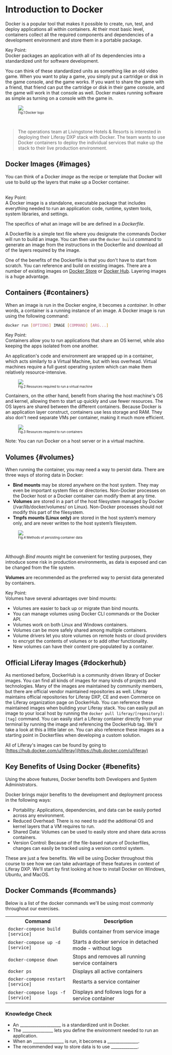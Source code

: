 # Introduction to Docker

Docker is a popular tool that makes it possible to create, run, test, and deploy applications all within containers. At their most basic level, containers collect all the required components and dependencies of a development environment and store them in a portable package. 

<div class="key-point">
Key Point: <br />
Docker packages an application with all of its dependencies into a standardized unit for software development. 
</div>

You can think of these standardized units as something like an old video game. When you want to play a game, you simply put a cartridge or disk in the game console, and the game works. If you want to share the game with a friend, that friend can put the cartridge or disk in their game console, and the game will work in that console as well. Docker makes running software as simple as turning on a console with the game in. 

<figure>
	<img src="../images/chapter-1/docker-logo.jpg" style="max-width: 50%" /> 
	<figcaption style="font-size: x-small">Fig.1 Docker logo</figcaption>
</figure>

<br />

> The operations team at Livingstone Hotels & Resorts is interested in deploying their Liferay DXP stack with Docker. The team wants to use Docker containers to deploy the individual services that make up the stack to their live production environment. 

## Docker Images {#images}

You can think of a Docker _image_ as the recipe or template that Docker will use to build up the layers that make up a Docker container. 

<br />

<div class="key-point">
Key Point: <br />
A Docker image is a standalone, executable package that includes everything needed to run an application: code, runtime, system tools, system libraries, and settings.
</div>

The specifics of what an image will be are defined in a _Dockerfile_.

A Dockerfile is a simple text file where you designate the commands Docker will run to build an image. You can then use the `docker build` command to generate an image from the instructions in the Dockerfile and download all of the layers required by the image.

One of the benefits of the Dockerfile is that you don't have to start from scratch. You can reference and build on existing images. There are a number of existing images on [Docker Store](https://store.docker.com/) or [Docker Hub](https://hub.docker.com/). Layering images is a huge advantage.

## Containers {#containers}

When an image is run in the Docker engine, it becomes a _container_. In other words, a container is a running instance of an image. A Docker image is run using the following command:
```bash
docker run [OPTIONS] IMAGE [COMMAND] [ARG...]
```

<div class="key-point">
Key Point: <br />
Containers allow you to run applications that share an OS kernel, while also keeping the apps isolated from one another. 
</div>

An application's code and environment are wrapped up in a container, which acts similarly to a Virtual Machine, but with less overhead. Virtual machines require a full guest operating system which can make them relatively resource-intensive. 

<figure>
	<img src="../images/chapter-1/virtual-machine.png" style="max-width: 100%" /> 
	<figcaption style="font-size: x-small">Fig.2 Resources required to run a virtual machine</figcaption>
</figure>

Containers, on the other hand, benefit from sharing the host machine's OS and kernel, allowing them to start up quickly and use fewer resources. The OS layers are shared between the different containers. Because Docker is an application layer construct, containers use less storage and RAM. They also don't need separate VMs per container, making it much more efficient. 

<figure>
	<img src="../images/chapter-1/container-apps.png" style="max-width: 100%" /> 
	<figcaption style="font-size: x-small">Fig.3 Resources required to run containers</figcaption>
</figure>

<div class="note">
Note: You can run Docker on a host server or in a virtual machine.
</div>

## Volumes {#volumes}

When running the container, you may need a way to persist data. There are three ways of storing data in Docker:
<ul>
	<li><b>Bind mounts</b> may be stored anywhere on the host system. They may even be important system files or directories. Non-Docker processes on the Docker host or a Docker container can modify them at any time.</li>
	<li><b>Volumes</b> are stored in a part of the host filesystem managed by Docker (/var/lib/docker/volumes/ on Linux). Non-Docker processes should not modify this part of the filesystem.</li>
	<li><b>Tmpfs mounts (Linux only)</b> are stored in the host system’s memory only, and are never written to the host system’s filesystem.</li>
</ul>

<figure>
	<img src="../images/chapter-1/types-of-mounts-volume.png" style="max-width: 70%" /> 
	<figcaption style="font-size: x-small">Fig.4 Methods of persisting container data</figcaption>
</figure>


<br />

Although _Bind mounts_ might be convenient for testing purposes, they introduce some risk in production environments, as data is exposed and can be changed from the file system.

**Volumes** are recommended as the preferred way to persist data generated by containers. 

<div class="key-point">
Key Point: <br />
Volumes have several advantages over bind mounts:
<ul>
	<li> Volumes are easier to back up or migrate than bind mounts.</li>
	<li> You can manage volumes using Docker CLI commands or the Docker API.</li>
	<li> Volumes work on both Linux and Windows containers.</li>
	<li> Volumes can be more safely shared among multiple containers.</li>
	<li> Volume drivers let you store volumes on remote hosts or cloud providers to encrypt the contents of volumes or to add other functionality.</li>
	<li> New volumes can have their content pre-populated by a container.</li>
</ul>
</div>

## Official Liferay Images {#dockerhub}

As mentioned before, DockerHub is a community driven library of Docker images. You can find all kinds of images for many kinds of projects and technologies. Many of the images are maintained by community members, but there are official vendor maintained repositories as well. Liferay maintains official repositories for Liferay DXP, CE and even Commerce on the Liferay organization page on DockerHub. You can reference these maintained images when building your Liferay stack. You can easily pull an image to your local host by running the `docker pull liferay/[repository]:[tag]` command. You can easily start a Liferay container directly from your terminal by running the image and referencing the DockerHub tag. We'll take a look at this a little later on. You can also reference these images as a starting point in Dockerfiles when developing a custom solution.

All of Liferay's images can be found by going to [https://hub.docker.com/u/liferay](https://hub.docker.com/u/liferay)

## Key Benefits of Using Docker {#benefits}

Using the above features, Docker benefits both Developers and System Administrators. 

Docker brings major benefits to the development and deployment process in the following ways:
<ul>
	<li>Portability: Applications, dependencies, and data can be easily ported across any environment.</li>
	<li>Reduced Overhead: There is no need to add the additional OS and kernel layers that a VM requires to run.</li>
	<li>Shared Data: Volumes can be used to easily store and share data across containers.</li>
	<li>Version Control: Because of the file-based nature of Dockerfiles, changes can easily be tracked using a version control system.</li>
</ul>

These are just a few benefits. We will be using Docker throughout this course to see how we can take advantage of these features in context of Liferay DXP. We'll start by first looking at how to install Docker on Windows, Ubuntu, and MacOS.

<div style="page-break-before: always"></div>

## Docker Commands {#commands}

Below is a list of the docker commands we'll be using most commonly throughout our exercises. 

<table style="width:100%">
  <tr>
    <th>Command</th>
    <th>Description</th>
  </tr>
  <tr>
    <td><code>docker-compose build [service]</code></td>
    <td>Builds container from service image</td>
  </tr>
  <tr>
    <td><code>docker-compose up -d [service]</code></td>
    <td>Starts a docker service in detached mode - without logs</td>
  </tr>
  <tr>
    <td><code>docker-compose down</code></td>
    <td>Stops and removes all running service containers </td>
  </tr>
  <tr>
    <td><code>docker ps</code></td>
    <td>Displays all active containers</td>
  </tr>
  <tr>
    <td><code>docker-compose restart [service]</code></td>
    <td>Restarts a service container</td>
  </tr>
  <tr>
    <td><code>docker-compose logs -f [service]</code></td>
    <td>Displays and follows logs for a service container</td>
  </tr>
</table> 

<div class="summary"><h3>Knowledge Check</h3>
<ul>
	<li>An ____________________ is a standardized unit in Docker.</li>
	<li>The _______________ lets you define the environment needed to run an application.</li>
	<li>When an _______________ is run, it becomes a _______________.</li>
	<li>The recommended way to store data is to use _____________.</li>
</ul>
</div>
